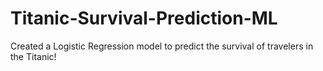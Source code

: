 # Titanic-Survival-Prediction-ML
Created a Logistic Regression model to predict the survival of travelers in the Titanic!
